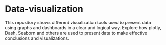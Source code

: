 # Data-visualization 
This repository shows different visualization tools used to present data using graphs and dashboards in a clear and logical way. Explore how plotly, Dash, Seaborn and others are used to present data to make effective conclusions and visualizations.
